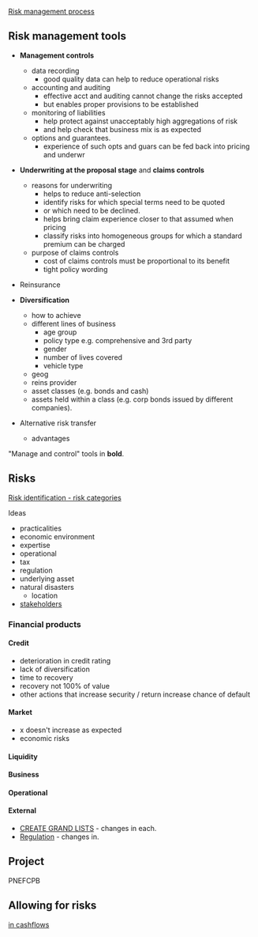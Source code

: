 [Risk management process](24-risk-governance.md#risk-management-process)

## Risk management tools

- **Management controls**
    - data recording
        - good quality data can help to reduce operational risks
    - accounting and auditing
        - effective acct and auditing cannot change the risks accepted
        - but enables proper provisions to be established
    - monitoring of liabilities
        - help protect against unacceptably high aggregations of risk
        - and help check that business mix is as expected
    - options and guarantees.
        - experience of such opts and guars can be fed back into pricing and underwr

- **Underwriting at the proposal stage** and **claims controls**
    - reasons for underwriting
        - helps to reduce anti-selection
        - identify risks for which special terms need to be quoted
        - or which need to be declined.
        - helps bring claim experience closer to that assumed when pricing
        - classify risks into homogeneous groups for which a standard premium can be charged
    - purpose of claims controls
        - cost of claims controls must be proportional to its benefit
        - tight policy wording
- Reinsurance
- **Diversification**
    - how to achieve
    - different lines of business
        - age group
        - policy type e.g. comprehensive and 3rd party
        - gender
        - number of lives covered
        - vehicle type
    - geog
    - reins provider
    - asset classes (e.g. bonds and cash)
    - assets held within a class (e.g. corp bonds issued by different companies).
- Alternative risk transfer
    - advantages

"Manage and control" tools in **bold**.


## Risks

[Risk identification - risk categories](25-risk-identification-and-classification.md#risk-categories)

Ideas

- practicalities
- economic environment
- expertise
- operational
- tax
- regulation
- underlying asset
- natural disasters
    - location
- [stakeholders](environment.md#stakeholders)

### Financial products

#### Credit

- deterioration in credit rating
- lack of diversification
- time to recovery
- recovery not 100% of value
- other actions that increase security / return increase chance of default

#### Market

- x doesn't increase as expected
- economic risks

#### Liquidity

#### Business

#### Operational



#### External

- [CREATE GRAND LISTS](environment.md) - changes in each.
- [Regulation](03-regulation.md) - changes in.

## Project

PNEFCPB

## Allowing for risks

[in cashflows](32-valuation-of-liabilities.md#different-methods-of-allowing-for-risk-in-cash-flows)

